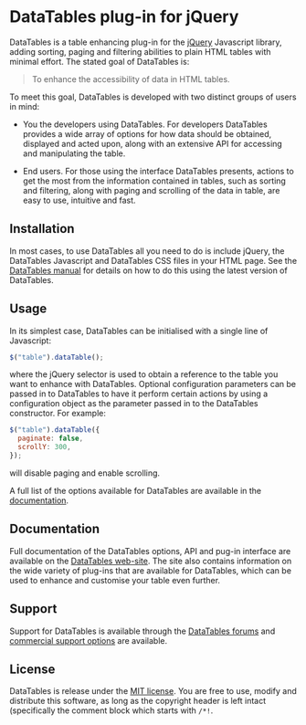 # DataTables plug-in for jQuery

DataTables is a table enhancing plug-in for the [jQuery](//jquery.com) Javascript library, adding sorting, paging and filtering abilities to plain HTML tables with minimal effort. The stated goal of DataTables is:

> To enhance the accessibility of data in HTML tables.

To meet this goal, DataTables is developed with two distinct groups of users in mind:

- You the developers using DataTables. For developers DataTables provides a wide array of options for how data should be obtained, displayed and acted upon, along with an extensive API for accessing and manipulating the table.

- End users. For those using the interface DataTables presents, actions to get the most from the information contained in tables, such as sorting and filtering, along with paging and scrolling of the data in table, are easy to use, intuitive and fast.

## Installation

In most cases, to use DataTables all you need to do is include jQuery, the DataTables Javascript and DataTables CSS files in your HTML page. See the [DataTables manual](http://datatables.net/manual/installation#Including-Javascript-/-CSS) for details on how to do this using the latest version of DataTables.

## Usage

In its simplest case, DataTables can be initialised with a single line of Javascript:

```js
$("table").dataTable();
```

where the jQuery selector is used to obtain a reference to the table you want to enhance with DataTables. Optional configuration parameters can be passed in to DataTables to have it perform certain actions by using a configuration object as the parameter passed in to the DataTables constructor. For example:

```js
$("table").dataTable({
  paginate: false,
  scrollY: 300,
});
```

will disable paging and enable scrolling.

A full list of the options available for DataTables are available in the [documentation](//datatables.net).

## Documentation

Full documentation of the DataTables options, API and pug-in interface are available on the [DataTables web-site](//datatables.net). The site also contains information on the wide variety of plug-ins that are available for DataTables, which can be used to enhance and customise your table even further.

## Support

Support for DataTables is available through the [DataTables forums](//datatables.net/forums) and [commercial support options](//datatables.net/support) are available.

## License

DataTables is release under the [MIT license](//datatables.net/license). You are free to use, modify and distribute this software, as long as the copyright header is left intact (specifically the comment block which starts with `/*!`.
